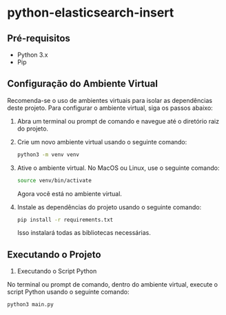 # python-elasticsearch-insert

## Pré-requisitos

- Python 3.x
- Pip

## Configuração do Ambiente Virtual

Recomenda-se o uso de ambientes virtuais para isolar as dependências deste projeto. Para configurar o ambiente virtual, siga os passos abaixo:

1. Abra um terminal ou prompt de comando e navegue até o diretório raiz do projeto.

2. Crie um novo ambiente virtual usando o seguinte comando:

    ```bash
    python3 -m venv venv
    ```

3. Ative o ambiente virtual. No MacOS ou Linux, use o seguinte comando:

    ```bash
    source venv/bin/activate
    ```

    Agora você está no ambiente virtual.

4. Instale as dependências do projeto usando o seguinte comando:

    ```bash
    pip install -r requirements.txt
    ```

    Isso instalará todas as bibliotecas necessárias.

## Executando o Projeto

1. Executando o Script Python

No terminal ou prompt de comando, dentro do ambiente virtual, execute o script Python usando o seguinte comando:

```bash
python3 main.py


